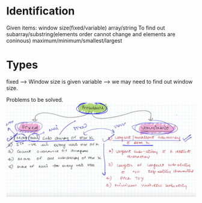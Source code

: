 # Identification

Given items:
window size(fixed/variable)
array/string
To find out subarray/substring(elements order cannot change and elements are coninous)
maximum/minimum/smallest/largest

# Types

fixed --> Window size is given
variable --> we may need to find out window size.

Problems to be solved.
![Problems_samples](image.png)